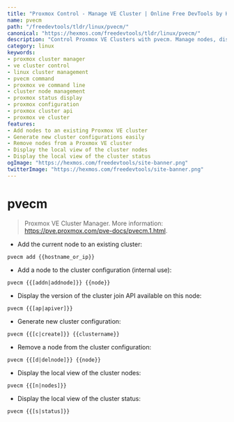 ```yaml
---
title: "Proxmox Control - Manage VE Cluster | Online Free DevTools by Hexmos"
name: pvecm
path: "/freedevtools/tldr/linux/pvecm/"
canonical: "https://hexmos.com/freedevtools/tldr/linux/pvecm/"
description: "Control Proxmox VE Clusters with pvecm. Manage nodes, display status, and generate configurations with ease. Free online tool, no registration required."
category: linux
keywords:
- proxmox cluster manager
- ve cluster control
- linux cluster management
- pvecm command
- proxmox ve command line
- cluster node management
- proxmox status display
- proxmox configuration
- proxmox cluster api
- proxmox ve cluster
features:
- Add nodes to an existing Proxmox VE cluster
- Generate new cluster configurations easily
- Remove nodes from a Proxmox VE cluster
- Display the local view of the cluster nodes
- Display the local view of the cluster status
ogImage: "https://hexmos.com/freedevtools/site-banner.png"
twitterImage: "https://hexmos.com/freedevtools/site-banner.png"
---
```


# pvecm

> Proxmox VE Cluster Manager.
> More information: <https://pve.proxmox.com/pve-docs/pvecm.1.html>.

- Add the current node to an existing cluster:

`pvecm add {{hostname_or_ip}}`

- Add a node to the cluster configuration (internal use):

`pvecm {{[addn|addnode]}} {{node}}`

- Display the version of the cluster join API available on this node:

`pvecm {{[ap|apiver]}}`

- Generate new cluster configuration:

`pvecm {{[c|create]}} {{clustername}}`

- Remove a node from the cluster configuration:

`pvecm {{[d|delnode]}} {{node}}`

- Display the local view of the cluster nodes:

`pvecm {{[n|nodes]}}`

- Display the local view of the cluster status:

`pvecm {{[s|status]}}`
